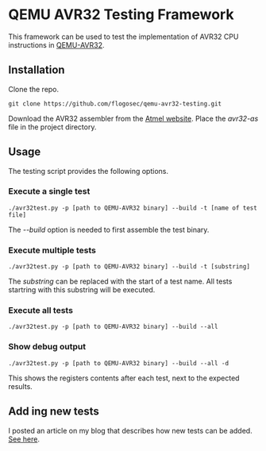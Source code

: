 # QEMU AVR32 Testing Framework
This framework can be used to test the implementation of AVR32 CPU instructions in [QEMU-AVR32](https://github.com/flogosec/qemu-avr32).

## Installation
Clone the repo.
```shell
git clone https://github.com/flogosec/qemu-avr32-testing.git
```

Download the AVR32 assembler from the [Atmel website](https://www.microchip.com/en-us/tools-resources/develop/microchip-studio/gcc-compilers).
Place the *avr32-as* file in the project directory.

## Usage
The testing script provides the following options.

### Execute a single test
```shell
./avr32test.py -p [path to QEMU-AVR32 binary] --build -t [name of test file]
```
The *--build* option is needed to first assemble the test binary.

### Execute multiple tests
```shell
./avr32test.py -p [path to QEMU-AVR32 binary] --build -t [substring]
```
The *substring* can be replaced with the start of a test name. All tests startring with this substring will be executed.

### Execute all tests
```shell
./avr32test.py -p [path to QEMU-AVR32 binary] --build --all
```

### Show debug output
```shell
./avr32test.py -p [path to QEMU-AVR32 binary] --build --all -d
```
This shows the registers contents after each test, next to the expected results.

## Add ing new tests
I posted an article on my blog that describes how new tests can be added.
[See here](https://fgoehler.com/blog/adding-a-new-architecture-to-qemu-05/).

